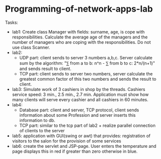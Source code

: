 # Programming-of-network-apps-lab 
Tasks:
- lab1:
  Create class Manager with fields: surname, age, is cope with responsibilities.
  Calculate the average age of the managers and the number of managers who are coping with the responsibilities.
  Do not use class Scanner.
- lab2:
  -  UDP part: client sends to server 3 numbers a,b,c. Server calculate sum by the algorithm:
  "⅀ from a to b: n^n  -  ⅀ from b to c: 2*n/(n+1)" and sends result to client.
  -  TCP part: client sends to server two numbers, server calculate the greatest common factor of this two numbers and sends the result to client.
- lab3:
	Simulate work of 3 cashiers in shop by the threads. Cashiers service speed: 3 min., 2.5 min., 2.7 min. Application must show how many clients will serve every cashier and all cashiers in 60 minutes.
- lab4:
	-  Database part: client and server, TCP protocol, client sends information about some Profession and server inserts this information to db.
	-  TCP part:   similar to the tcp part of lab2 + realize parallel connection of clients to the server
- lab5: application with GUI(swing or awt) that provides: registration of visitors to the salon for the provision of some services
- lab6: create the servlet and JSP-page. User enters the temperature and page displays this in red if greater than zero otherwise in blue.
	
